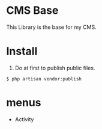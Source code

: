 # CMS Base

This Library is the base for my CMS.


# Install 

1. Do at first to publish public files.

```
$ php artisan vendor:publish
```

# menus
- Activity